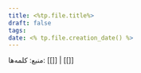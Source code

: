 ```yaml
---
title: <%tp.file.title%>
draft: false
tags: 
date: <% tp.file.creation_date() %>
---
```



منبع:
کلمه‌ها: [[]] | [[]]